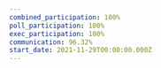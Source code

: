 ```yaml
---
combined_participation: 100%
poll_participation: 100%
exec_participation: 100%
communication: 96.32%
start_date: 2021-11-29T00:00:00.000Z
---
```


